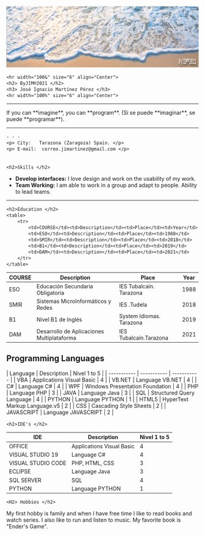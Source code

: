 <html>
<head>
	<meta name = "author" content = "ByJIM®2021"/>
	<meta name = "descripción" content="CV José Ignacio Martínez"/>
	<meta charset="utf-8" />
	<meta title="CV José Ignacio Martínez"/>
</head>
<body>
	<img src="banner.png" width="100%" height="160" alt="Imagen parte superior"/>


	<hr width="100&" size="6" align="Center">
	<h2> ByJIM®2021 </h2>
	<h3> José Ignacio Martínez Pérez </h3>
	<hr width="100%" size="6" align="Center">
	
 - - -
<p> If you can **imagine**, you can **program**. (Si se puede **imaginar**, se puede **programar**).</p>


* * * 
	- - -
	<p> City:   Tarazona (Zaragoza) Spain. </p>
	<p> E-mail:  correo.jimartinez@gmail.com </p>


	<h2>Skills </h2>
* **Develop interfaces:** I love design and work on the usability of my work.
* **Team Working:** I am able to work in a group and adapt to people. Ability to lead teams. 

<hr width="100%" size="6" align="Center">

	<h2>Education </h2>
	<table>
		<tr>
			<td>COURSE</td><td>Description</td><td>Place</td><td>Year</td>
			<td>ESO</td><td>Description</td><td>Place</td><td>1988</td>
			<td>SMIR</td><td>Description</td><td>Place</td><td>2018</td>
			<td>B1</td><td>Description</td><td>Place</td><td>2019</td>
			<td>DAM</td><td>Description</td><td>Place</td><td>2021</td>
		</tr>
	</table>
| COURSE | Description | Place | Year |
| ----------- | ----------- | ----------- | ----------- |
| ESO | Educación Secundaria Obligatoria | IES Tubalcaín. Tarazona | 1988 |
| SMIR | Sistemas MicroInformáticos y Redes | IES .Tudela | 2018|
| B1 | Nivel B1 de Inglés | System Idiomas. Tarazona | 2019 |
| DAM | Desarrollo de Aplicaciones Multiplataforma | IES Tubalcaín.Tarazona| 2021 |

<h2>Programming Languages </h2>
| Language | Description | Nivel 1 to 5 |
| ----------- | ----------- | ----------- |
| VBA | Applications Visual Basic | 4 |
| VB.NET | Language VB.NET | 4 |
| C# | Language C# | 4 |
| WPF | Windows Presentation Foundation |  4 |
| PHP | Language PHP |  3 |
| JAVA | Language Java |  3 |
| SQL | Structured Query Language | 4 |
| PYTHON | Language PYTHON | 1 |
| HTML5 | HyperText Markup Language.v5 | 2 |
| CSS | Cascading Style Sheets | 2 |
| JAVASCRIPT | Language JAVASCRIPT | 2 |

	<h2>IDE's </h2>
| IDE | Description | Nivel 1 to 5 |
| ----------- | ----------- | ----------- |
| OFFICE | Applications Visual Basic | 4 |
| VISUAL STUDIO 19 | Language C# | 4 |
| VISUAL STUDIO CODE | PHP, HTML, CSS | 3 |
| ECLIPSE |Language Java |  3 |
| SQL SERVER | SQL | 4 |
| PYTHON | Language PYTHON | 1 |


	<H2> Hobbies </h2>
My first hobby is family and when I have free time I like to read books and watch series. I also like to run and listen to music.
My favorite book is "Ender's Game".



</body>
</html>
